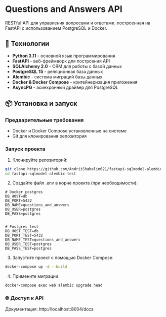 # Questions and Answers API

RESTful API для управления вопросами и ответами, построенная на FastAPI с использованием PostgreSQL и Docker.

## 🚀 Технологии

- **Python 3.11** - основной язык программирования
- **FastAPI** - веб-фреймворк для построения API
- **SQLAlchemy 2.0** - ORM для работы с базой данных
- **PostgreSQL 15** - реляционная база данных
- **Alembic** - система миграций базы данных
- **Docker & Docker Compose** - контейнеризация приложения
- **AsyncPG** - асинхронный драйвер для PostgreSQL

## 📦 Установка и запуск

### Предварительные требования

- Docker и Docker Compose установленные на системе
- Git для клонирования репозитория

### Запуск проекта

1. Клонируйте репозиторий:
```bash
git clone https://github.com/AndriiShabalin621/fastapi-sqlmodel-alembic-test.git
cd fastapi-sqlmodel-alembic-test
```

2. Создайте файл .env в корне проекта (при необходимости):
```
# Docker postgres
DB_HOST=db
DB_PORT=5432
DB_NAME=questions_and_answers
DB_USER=postgres
DB_PASS=postgres


# Postgres test
DB_HOST_TEST=db
DB_PORT_TEST=5432
DB_NAME_TEST=questions_and_answers
DB_USER_TEST=postgres
DB_PASS_TEST=postgres
```
3. Запустите проект с помощью Docker Compose:
```bash
docker-compose up -d --build
```
4. Примените миграции 
```bash
docker-compose exec web alembic upgrade head
```
### 🌐 Доступ к API
Документация:  http://localhost:8004/docs




